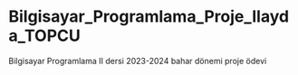 # Bilgisayar_Programlama_Proje_Ilayda_TOPCU
Bilgisayar Programlama II dersi 2023-2024 bahar dönemi proje ödevi
